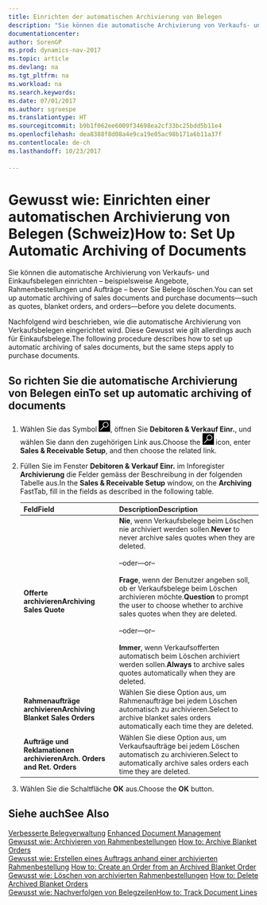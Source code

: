 ```yaml
---
title: Einrichten der automatischen Archivierung von Belegen
description: "Sie können die automatische Archivierung von Verkaufs- und Einkaufsbelegen einrichten – beispielsweise Angebote, Rahmenbestellungen und Aufträge – bevor Sie Belege löschen."
documentationcenter: 
author: SorenGP
ms.prod: dynamics-nav-2017
ms.topic: article
ms.devlang: na
ms.tgt_pltfrm: na
ms.workload: na
ms.search.keywords: 
ms.date: 07/01/2017
ms.author: sgroespe
ms.translationtype: HT
ms.sourcegitcommit: b9b1f062ee6009f34698ea2cf33bc25bdd5b11e4
ms.openlocfilehash: dea8388f8d08a4e9ca19e05ac98b171a6b11a37f
ms.contentlocale: de-ch
ms.lasthandoff: 10/23/2017

---
```

# <a name="how-to-set-up-automatic-archiving-of-documents"></a><span data-ttu-id="c2c12-103">Gewusst wie: Einrichten einer automatischen Archivierung von Belegen (Schweiz)</span><span class="sxs-lookup"><span data-stu-id="c2c12-103">How to: Set Up Automatic Archiving of Documents</span></span>
<span data-ttu-id="c2c12-104">Sie können die automatische Archivierung von Verkaufs- und Einkaufsbelegen einrichten – beispielsweise Angebote, Rahmenbestellungen und Aufträge – bevor Sie Belege löschen.</span><span class="sxs-lookup"><span data-stu-id="c2c12-104">You can set up automatic archiving of sales documents and purchase documents—such as quotes, blanket orders, and orders—before you delete documents.</span></span>  

<span data-ttu-id="c2c12-105">Nachfolgend wird beschrieben, wie die automatische Archivierung von Verkaufsbelegen eingerichtet wird. Diese Gewusst wie gilt allerdings auch für Einkaufsbelege.</span><span class="sxs-lookup"><span data-stu-id="c2c12-105">The following procedure describes how to set up automatic archiving of sales documents, but the same steps apply to purchase documents.</span></span>  

## <a name="to-set-up-automatic-archiving-of-documents"></a><span data-ttu-id="c2c12-106">So richten Sie die automatische Archivierung von Belegen ein</span><span class="sxs-lookup"><span data-stu-id="c2c12-106">To set up automatic archiving of documents</span></span>  

1.  <span data-ttu-id="c2c12-107">Wählen Sie das Symbol ![Nach Seite oder Bericht suchen](../../media/ui-search/search_small.png "Nach Seite oder Bericht suchen"), öffnen Sie **Debitoren & Verkauf Einr.**, und wählen Sie dann den zugehörigen Link aus.</span><span class="sxs-lookup"><span data-stu-id="c2c12-107">Choose the ![Search for Page or Report](../../media/ui-search/search_small.png "Search for Page or Report icon") icon, enter **Sales & Receivable Setup**, and then choose the related link.</span></span>  
2.  <span data-ttu-id="c2c12-108">Füllen Sie im Fenster **Debitoren & Verkauf Einr.** im Inforegister **Archivierung** die Felder gemäss der Beschreibung in der folgenden Tabelle aus.</span><span class="sxs-lookup"><span data-stu-id="c2c12-108">In the **Sales & Receivable Setup** window, on the **Archiving** FastTab, fill in the fields as described in the following table.</span></span>  

    |<span data-ttu-id="c2c12-109">Feld</span><span class="sxs-lookup"><span data-stu-id="c2c12-109">Field</span></span>|<span data-ttu-id="c2c12-110">Description</span><span class="sxs-lookup"><span data-stu-id="c2c12-110">Description</span></span>|  
    |---------------------------------|---------------------------------------|  
    |<span data-ttu-id="c2c12-111">**Offerte archivieren**</span><span class="sxs-lookup"><span data-stu-id="c2c12-111">**Archiving Sales Quote**</span></span>|<span data-ttu-id="c2c12-112">**Nie**, wenn Verkaufsbelege beim Löschen nie archiviert werden sollen.</span><span class="sxs-lookup"><span data-stu-id="c2c12-112">**Never** to never archive sales quotes when they are deleted.</span></span><br /><br /> <span data-ttu-id="c2c12-113">–oder–</span><span class="sxs-lookup"><span data-stu-id="c2c12-113">–or–</span></span><br /><br /> <span data-ttu-id="c2c12-114">**Frage**, wenn der Benutzer angeben soll, ob er Verkaufsbelege beim Löschen archivieren möchte.</span><span class="sxs-lookup"><span data-stu-id="c2c12-114">**Question** to prompt the user to choose whether to archive sales quotes when they are deleted.</span></span><br /><br /> <span data-ttu-id="c2c12-115">–oder–</span><span class="sxs-lookup"><span data-stu-id="c2c12-115">–or–</span></span><br /><br /> <span data-ttu-id="c2c12-116">**Immer**, wenn Verkaufsofferten automatisch beim Löschen archiviert werden sollen.</span><span class="sxs-lookup"><span data-stu-id="c2c12-116">**Always** to archive sales quotes automatically when they are deleted.</span></span>|  
    |<span data-ttu-id="c2c12-117">**Rahmenaufträge archivieren**</span><span class="sxs-lookup"><span data-stu-id="c2c12-117">**Archiving Blanket Sales Orders**</span></span>|<span data-ttu-id="c2c12-118">Wählen Sie diese Option aus, um Rahmenaufträge bei jedem Löschen automatisch zu archivieren.</span><span class="sxs-lookup"><span data-stu-id="c2c12-118">Select to archive blanket sales orders automatically each time they are deleted.</span></span>|  
    |<span data-ttu-id="c2c12-119">**Aufträge und Reklamationen archivieren**</span><span class="sxs-lookup"><span data-stu-id="c2c12-119">**Arch. Orders and Ret. Orders**</span></span>|<span data-ttu-id="c2c12-120">Wählen Sie diese Option aus, um Verkaufsaufträge bei jedem Löschen automatisch zu archivieren.</span><span class="sxs-lookup"><span data-stu-id="c2c12-120">Select to automatically archive sales orders each time they are deleted.</span></span>|  

3.  <span data-ttu-id="c2c12-121">Wählen Sie die Schaltfläche **OK** aus.</span><span class="sxs-lookup"><span data-stu-id="c2c12-121">Choose the **OK** button.</span></span>  

## <a name="see-also"></a><span data-ttu-id="c2c12-122">Siehe auch</span><span class="sxs-lookup"><span data-stu-id="c2c12-122">See Also</span></span>  
 <span data-ttu-id="c2c12-123">[Verbesserte Belegverwaltung](enhanced-document-management.md) </span><span class="sxs-lookup"><span data-stu-id="c2c12-123">[Enhanced Document Management](enhanced-document-management.md) </span></span>  
 <span data-ttu-id="c2c12-124">[Gewusst wie: Archivieren von Rahmenbestellungen](how-to-archive-blanket-orders.md) </span><span class="sxs-lookup"><span data-stu-id="c2c12-124">[How to: Archive Blanket Orders](how-to-archive-blanket-orders.md) </span></span>  
 <span data-ttu-id="c2c12-125">[Gewusst wie: Erstellen eines Auftrags anhand einer archivierten Rahmenbestellung](how-to-create-an-order-from-an-archived-blanket-order.md) </span><span class="sxs-lookup"><span data-stu-id="c2c12-125">[How to: Create an Order from an Archived Blanket Order](how-to-create-an-order-from-an-archived-blanket-order.md) </span></span>  
 <span data-ttu-id="c2c12-126">[Gewusst wie: Löschen von archivierten Rahmenbestellungen](how-to-delete-archived-blanket-orders.md) </span><span class="sxs-lookup"><span data-stu-id="c2c12-126">[How to: Delete Archived Blanket Orders](how-to-delete-archived-blanket-orders.md) </span></span>  
 [<span data-ttu-id="c2c12-127">Gewusst wie: Nachverfolgen von Belegzeilen</span><span class="sxs-lookup"><span data-stu-id="c2c12-127">How to: Track Document Lines</span></span>](how-to-track-document-lines.md) 

